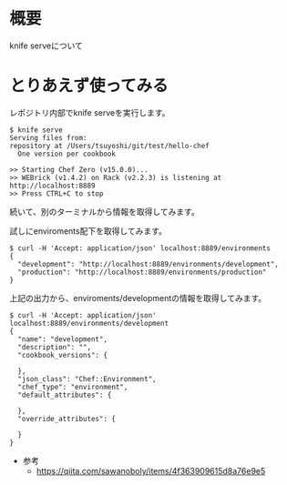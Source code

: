 # 概要
knife serveについて

# とりあえず使ってみる
レポジトリ内部でknife serveを実行します。
```
$ knife serve
Serving files from:
repository at /Users/tsuyoshi/git/test/hello-chef
  One version per cookbook

>> Starting Chef Zero (v15.0.0)...
>> WEBrick (v1.4.2) on Rack (v2.2.3) is listening at http://localhost:8889
>> Press CTRL+C to stop
```

続いて、別のターミナルから情報を取得してみます。

試しにenviroments配下を取得してみます。
```
$ curl -H 'Accept: application/json' localhost:8889/environments
{
  "development": "http://localhost:8889/environments/development",
  "production": "http://localhost:8889/environments/production"
}
```

上記の出力から、enviroments/developmentの情報を取得してみます。
```
$ curl -H 'Accept: application/json' localhost:8889/environments/development
{
  "name": "development",
  "description": "",
  "cookbook_versions": {

  },
  "json_class": "Chef::Environment",
  "chef_type": "environment",
  "default_attributes": {

  },
  "override_attributes": {

  }
}
```

- 参考
  - https://qiita.com/sawanoboly/items/4f363909615d8a76e9e5

